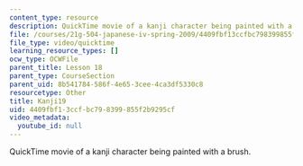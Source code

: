 ```yaml
---
content_type: resource
description: QuickTime movie of a kanji character being painted with a brush.
file: /courses/21g-504-japanese-iv-spring-2009/4409fbf13ccfbc798399855f2b9295cf_Kanji19.mov
file_type: video/quicktime
learning_resource_types: []
ocw_type: OCWFile
parent_title: Lesson 18
parent_type: CourseSection
parent_uid: 8b541784-586f-4e65-3cee-4ca3df5330c8
resourcetype: Other
title: Kanji19
uid: 4409fbf1-3ccf-bc79-8399-855f2b9295cf
video_metadata:
  youtube_id: null
---
```

QuickTime movie of a kanji character being painted with a brush.


